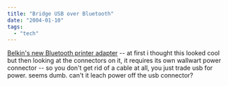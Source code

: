 ```yaml
---
title: "Bridge USB over Bluetooth"
date: "2004-01-10"
tags: 
  - "tech"
---
```


[Belkin's new Bluetooth printer adapter](http://www.gizmodo.com/archives/belkins_new_bluetooth_printer_adapter.php "Belkin's new Bluetooth printer adapter") -- at first i thought this looked cool but then looking at the connectors on it, it requires its own wallwart power connector -- so you don't get rid of a cable at all, you just trade usb for power. seems dumb. can't it leach power off the usb connector?
